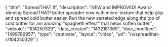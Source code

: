 {
    "title": "SpreadTHAT II",
    "description": "NEW and IMPROVED! Award-winning SpreadTHAT! butter spreader now with micro-texture that help grip and spread cold butter easier. Run the new serrated edge along the top of cold butter for am amazing \"spaghetti effect\" that helps soften butter.",
    "videoid": "104250329",
    "date_created": "1432181369",
    "date_modified": "1499786957",
    "type": "captivate",
    "layout": "video",
    "url": "\/v\/spreadthat-ii\/104250329"
}
